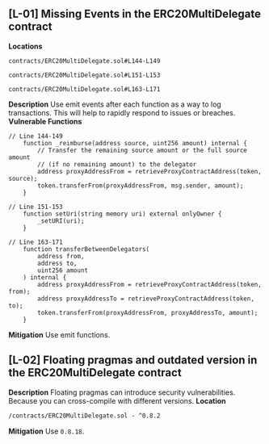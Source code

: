 ## [L-01] Missing Events in the ERC20MultiDelegate contract
**Locations**
```sol
contracts/ERC20MultiDelegate.sol#L144-L149
```
```sol
contracts/ERC20MultiDelegate.sol#L151-L153
```
```sol
contracts/ERC20MultiDelegate.sol#L163-L171
```
**Description**
Use emit events after each function as a way to log transactions.
This will help to rapidly respond to issues or breaches.
**Vulnerable Functions**
```sol
// Line 144-149
    function _reimburse(address source, uint256 amount) internal {
        // Transfer the remaining source amount or the full source amount
        // (if no remaining amount) to the delegator
        address proxyAddressFrom = retrieveProxyContractAddress(token, source);
        token.transferFrom(proxyAddressFrom, msg.sender, amount);
    }
```
```sol
// Line 151-153
    function setUri(string memory uri) external onlyOwner {
        _setURI(uri);
    }
```
```sol
// Line 163-171
    function transferBetweenDelegators(
        address from,
        address to,
        uint256 amount
    ) internal {
        address proxyAddressFrom = retrieveProxyContractAddress(token, from);
        address proxyAddressTo = retrieveProxyContractAddress(token, to);
        token.transferFrom(proxyAddressFrom, proxyAddressTo, amount);
    }
```
**Mitigation**
Use emit functions.

## [L-02] Floating pragmas and outdated version in the ERC20MultiDelegate contract
**Description**
Floating pragmas can introduce security vulnerabilities.
Because you can cross-compile with different versions.
**Location**
```txt
/contracts/ERC20MultiDelegate.sol - ^0.8.2
```
**Mitigation**
Use `0.8.18`.
